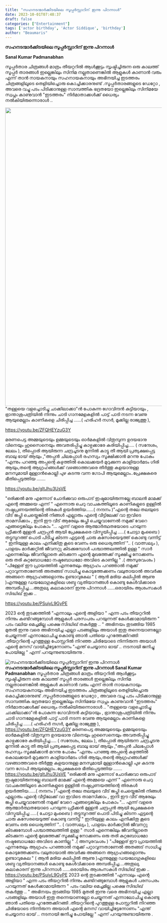 ```yaml
---
title: "സഹനടന്മാർക്കിടയിലെ സൂപ്പർസ്റ്റാറിന് ഇന്നു പിറന്നാൾ"
date: 2023-10-01T07:48:37
draft: false
categories: ["Entertainment"]
tags: ['actor birthday', 'Actor Siddique', 'birthday']
author: "Beaumaris"
---
```


<strong>സഹനടന്മാർക്കിടയിലെ സൂപ്പർസ്റ്റാറിന് ഇന്നു പിറന്നാൾ</strong>

<strong>Sanal Kumar Padmanabhan </strong>

സൂപ്പർതാര ചിത്രങ്ങൾ മാത്രം തീയറ്ററിൽ ആൾക്കൂട്ടം സൃഷ്ടിച്ചിരുന്ന ഒരു കാലത്ത് സൂപ്പർ താരങ്ങൾ ഇല്ലെങ്കിലും സിനിമ നല്ലതാണെങ്കിൽ ആളുകൾ കാണാൻ വരും എന്ന് താൻ നായകനായും സഹനായകനായും അഭിനയിച്ച ഇടത്തരം ചിത്രങ്ങളിലൂടെ തെളിയിച്ചൊരു കൊച്ചിക്കാരനുണ്ട് .സൂപ്പർതാരങ്ങളുടെ ഡേറ്റോ , അവരെ വച്ചു പടം പിടിക്കാനുള്ള സാമ്പത്തിക ഭദ്രതയോ ഇല്ലെങ്കിലും സിനിമയേ സ്വപ്നം കാണുവാൻ "ഇടത്തരം" നിർമാതാക്കൾക്ക് ധൈര്യം നൽകിയിരുന്നൊരാൾ ..

<img class="size-full wp-image-422959 aligncenter" src="https://cdn.boolokam.com/articles/2023/10/wff-1.webp" alt="" width="1280" height="960" />"തള്ളയെ വളച്ചൊടിച്ചു ചാക്കിലാക്കാ"ൻ പോകുന്ന ഗോവിന്ദൻ കുട്ടിയായും , ഭ്രാന്താശുപത്രിയിൽ നിന്നും ചാടി ഗാനമേളകളിൽ പാട്ട് പാടി നടന്ന വേണു ആയുമെല്ലാം കാണികളെ ചിരിപ്പിച്ച ......( ഹരിഹർ നഗർ, മൂക്കില്ല രാജ്യത്തു ),

https://youtu.be/ZFQHEYzuG3Y

മരണപെട്ട അമ്മയുടെയും ഉമ്മയുടെയും ഓർമകളിൽ വിതുമ്പുന്ന ഉദയഭാനു വിനെയും ഹുസൈനെയും അവതരിപ്പിച്ചു കാഴ്ചക്കാരേ കരിയിപ്പിച്ച..... ( സന്ദേശം, ലേലം ), തീപ്പൊരി ആയിരുന്ന ചന്ദ്രചൂടനു മുന്നിൽ കാട്ടു തീ ആയി പ്രത്യക്ഷപ്പെട്ട ബാലു ഭായ് ആയും ,"അപ്പൻ ചിലപ്പോൾ രഹസ്യം സൂക്ഷിക്കാൻ മറന്നു പോകും "എന്നും പറഞ്ഞു അപ്പന്റെ കഴുത്തിൽ കൊലക്കയർ മുറുക്കുന്ന കാളിയാർമടം ഗിരി ആയും,തന്റെ ആഗ്രഹങ്ങൾക്ക് വഴങ്ങാത്തവരെ തീർത്തു കളയാനുള്ള മനസുമായി മുള്ളാൻകൊല്ലി പുഴ കടന്നു വന്ന ഗോപി ആയുമെല്ലാം..പ്രേക്ഷകരെ ഭീതിപ്പെടുത്തിയ .......

https://youtu.be/gItJhu3UsVE

"ഒരിക്കൽ മനു എന്നോട് ചോദിക്കുവാ ഒരുപാട് ഇഷ്ടമായിരുന്നല്ലേ ബാലൻ മാമക്ക് എന്റെ അമ്മയെ എന്ന് " എന്നൊരു ചെറു വാചകത്തിലൂടെ കാണികളുടെ ഉള്ളിൽ നഷ്ടപ്രണയത്തിന്റെ തിരകൾ ഉയർത്തിയ......( നന്ദനം )"എന്റെ തലേ തലയുടെ വീട് ജപ്തി ചെയ്തെങ്കിൽ നിങ്ങൾ എല്ലാരും എന്റെ വീട്ടിലേക്ക് വാ ഇവിടെ താമസിക്കാം , ഇനി ഈ വീട് ആരേലും ജപ്തി ചെയ്യുവാണേൽ നമുക്ക് വേറെ എങ്ങട്ടെങ്കിലും പോകാം "... എന്ന് വളരെ ആത്മാർത്ഥതയോടെ പറയുന്ന ഫ്രീക്കൻ മുള്ളൻ ചന്ദ്രപ്പൻ ആയി പ്രേക്ഷകരെ വിസ്മയിപ്പിച്ച .....( ചോട്ടാ മുംബൈ ) തട്ടുമ്പുറത്ത്‌ പൊടി പിടിച്ചു കിടന്ന ഏട്ടന്റെ ചാരു കസേരയെടുത്ത് കൊണ്ടു വന്നിട്ട് " ഇനിയുള്ള കാലം എനിക്കിതു കൂടെ വേണം ഒരു ധൈര്യത്തിന് ".. ( വാത്സല്യം ), പാളയം മാർക്കറ്റിൽ ജീവനറ്റു കിടക്കുമ്പോൾ പശ്ചാത്തലത്തിൽ ഉള്ള " സാർ എന്നെങ്കിലും ജീവനില്ലാതെ കിടക്കുന്ന എന്റെ മുഖത്തേക്ക് സൂക്ഷിച്ചു നോക്കണം ഒരു തരി കുറ്റബോധമോ നഷ്ടബോധമോ അവിടെ കാണില്ല " .( അസുരവംശം )
"പിള്ളേര് ഈ പ്രായത്തിൽ എന്നതേലും ആഗ്രഹം പറഞ്ഞാൽ നമുക്ക് പറ്റാവുന്നതാണേൽ അതങ്ങട് സാധിച്ചു കൊടുത്തേക്കണം വലുതായാൽ അവർക്കു അങ്ങനെ ആഗ്രഹങ്ങളൊന്നും ഉണ്ടാവുകേല " ( ആൻ മരിയ കലിപ്പിൽ ആണു )എന്നുമുള്ള ഡയലോഗുകളിലെ ശബ്ദ വ്യതിയാനങ്ങൾ കൊണ്ടു കേൾവിക്കാരെ അമ്പരിപ്പിച്ച....അതുല്യ കലാകാരന് ഇന്നു പിറന്നാൾ ......ഒരായിരം ആശംസകൾ സിദ്ധിഖ് ഇക്ക ..

https://youtu.be/PSuiyL9GyPE

2023 ന്റെ തുടക്കത്തിൽ "എന്നാലും എന്റെ അളിയാ " എന്ന പടം തീയറ്ററിൽ നിന്നും കണ്ടിറങ്ങുമ്പോൾ ആളുകൾ പരസപരം പറയുന്നത് കേൾക്കാമായിരുന്ന " പടം വലിയ മെച്ചമില്ല പക്ഷെ സിദ്ധിഖ് തകർത്തു .. "
അഭിനയം തുടങ്ങിയ 1985 മുതൽ ഇന്നു വരെ അഭിനയിച്ച എല്ലാ പടങ്ങളിലും അയാൾ ഇതു തന്നെയാണല്ലോ ചെയ്യുന്നത് എന്നാലോചിച്ചു കൊണ്ടു ഞാൻ പതിയെ പുറത്തേക്കിറങ്ങി .തീയറ്ററിന്റെ പുറത്തുള്ള പോസ്റ്ററിൽ നിറഞ്ഞ ചിരിയോടെ നിന്നിരുന്ന അയാൾ എന്റെ മനസ് വായിച്ചിട്ടേന്നോണം "എന്ത് ചെയ്യാനാ ഭായ് .. നടനായി ജനിച്ചു പോയില്ലേ " എന്ന് പറയുന്നുണ്ടായിരുന്നു .


![സഹനടന്മാർക്കിടയിലെ സൂപ്പർസ്റ്റാറിന് ഇന്നു പിറന്നാൾ](https://cdn.boolokam.com/articles/2023/10/wff-1.webp)**സഹനടന്മാർക്കിടയിലെ സൂപ്പർസ്റ്റാറിന് ഇന്നു പിറന്നാൾ** **Sanal Kumar Padmanabhan** സൂപ്പർതാര ചിത്രങ്ങൾ മാത്രം തീയറ്ററിൽ ആൾക്കൂട്ടം സൃഷ്ടിച്ചിരുന്ന ഒരു കാലത്ത് സൂപ്പർ താരങ്ങൾ ഇല്ലെങ്കിലും സിനിമ നല്ലതാണെങ്കിൽ ആളുകൾ കാണാൻ വരും എന്ന് താൻ നായകനായും സഹനായകനായും അഭിനയിച്ച ഇടത്തരം ചിത്രങ്ങളിലൂടെ തെളിയിച്ചൊരു കൊച്ചിക്കാരനുണ്ട് .സൂപ്പർതാരങ്ങളുടെ ഡേറ്റോ , അവരെ വച്ചു പടം പിടിക്കാനുള്ള സാമ്പത്തിക ഭദ്രതയോ ഇല്ലെങ്കിലും സിനിമയേ സ്വപ്നം കാണുവാൻ "ഇടത്തരം" നിർമാതാക്കൾക്ക് ധൈര്യം നൽകിയിരുന്നൊരാൾ .. "തള്ളയെ വളച്ചൊടിച്ചു ചാക്കിലാക്കാ"ൻ പോകുന്ന ഗോവിന്ദൻ കുട്ടിയായും , ഭ്രാന്താശുപത്രിയിൽ നിന്നും ചാടി ഗാനമേളകളിൽ പാട്ട് പാടി നടന്ന വേണു ആയുമെല്ലാം കാണികളെ ചിരിപ്പിച്ച ......( ഹരിഹർ നഗർ, മൂക്കില്ല രാജ്യത്തു ), https://youtu.be/ZFQHEYzuG3Y മരണപെട്ട അമ്മയുടെയും ഉമ്മയുടെയും ഓർമകളിൽ വിതുമ്പുന്ന ഉദയഭാനു വിനെയും ഹുസൈനെയും അവതരിപ്പിച്ചു കാഴ്ചക്കാരേ കരിയിപ്പിച്ച..... ( സന്ദേശം, ലേലം ), തീപ്പൊരി ആയിരുന്ന ചന്ദ്രചൂടനു മുന്നിൽ കാട്ടു തീ ആയി പ്രത്യക്ഷപ്പെട്ട ബാലു ഭായ് ആയും ,"അപ്പൻ ചിലപ്പോൾ രഹസ്യം സൂക്ഷിക്കാൻ മറന്നു പോകും "എന്നും പറഞ്ഞു അപ്പന്റെ കഴുത്തിൽ കൊലക്കയർ മുറുക്കുന്ന കാളിയാർമടം ഗിരി ആയും,തന്റെ ആഗ്രഹങ്ങൾക്ക് വഴങ്ങാത്തവരെ തീർത്തു കളയാനുള്ള മനസുമായി മുള്ളാൻകൊല്ലി പുഴ കടന്നു വന്ന ഗോപി ആയുമെല്ലാം..പ്രേക്ഷകരെ ഭീതിപ്പെടുത്തിയ ....... https://youtu.be/gItJhu3UsVE "ഒരിക്കൽ മനു എന്നോട് ചോദിക്കുവാ ഒരുപാട് ഇഷ്ടമായിരുന്നല്ലേ ബാലൻ മാമക്ക് എന്റെ അമ്മയെ എന്ന് " എന്നൊരു ചെറു വാചകത്തിലൂടെ കാണികളുടെ ഉള്ളിൽ നഷ്ടപ്രണയത്തിന്റെ തിരകൾ ഉയർത്തിയ......( നന്ദനം )"എന്റെ തലേ തലയുടെ വീട് ജപ്തി ചെയ്തെങ്കിൽ നിങ്ങൾ എല്ലാരും എന്റെ വീട്ടിലേക്ക് വാ ഇവിടെ താമസിക്കാം , ഇനി ഈ വീട് ആരേലും ജപ്തി ചെയ്യുവാണേൽ നമുക്ക് വേറെ എങ്ങട്ടെങ്കിലും പോകാം "... എന്ന് വളരെ ആത്മാർത്ഥതയോടെ പറയുന്ന ഫ്രീക്കൻ മുള്ളൻ ചന്ദ്രപ്പൻ ആയി പ്രേക്ഷകരെ വിസ്മയിപ്പിച്ച .....( ചോട്ടാ മുംബൈ ) തട്ടുമ്പുറത്ത്‌ പൊടി പിടിച്ചു കിടന്ന ഏട്ടന്റെ ചാരു കസേരയെടുത്ത് കൊണ്ടു വന്നിട്ട് " ഇനിയുള്ള കാലം എനിക്കിതു കൂടെ വേണം ഒരു ധൈര്യത്തിന് ".. ( വാത്സല്യം ), പാളയം മാർക്കറ്റിൽ ജീവനറ്റു കിടക്കുമ്പോൾ പശ്ചാത്തലത്തിൽ ഉള്ള " സാർ എന്നെങ്കിലും ജീവനില്ലാതെ കിടക്കുന്ന എന്റെ മുഖത്തേക്ക് സൂക്ഷിച്ചു നോക്കണം ഒരു തരി കുറ്റബോധമോ നഷ്ടബോധമോ അവിടെ കാണില്ല " .( അസുരവംശം ) "പിള്ളേര് ഈ പ്രായത്തിൽ എന്നതേലും ആഗ്രഹം പറഞ്ഞാൽ നമുക്ക് പറ്റാവുന്നതാണേൽ അതങ്ങട് സാധിച്ചു കൊടുത്തേക്കണം വലുതായാൽ അവർക്കു അങ്ങനെ ആഗ്രഹങ്ങളൊന്നും ഉണ്ടാവുകേല " ( ആൻ മരിയ കലിപ്പിൽ ആണു )എന്നുമുള്ള ഡയലോഗുകളിലെ ശബ്ദ വ്യതിയാനങ്ങൾ കൊണ്ടു കേൾവിക്കാരെ അമ്പരിപ്പിച്ച....അതുല്യ കലാകാരന് ഇന്നു പിറന്നാൾ ......ഒരായിരം ആശംസകൾ സിദ്ധിഖ് ഇക്ക .. https://youtu.be/PSuiyL9GyPE 2023 ന്റെ തുടക്കത്തിൽ "എന്നാലും എന്റെ അളിയാ " എന്ന പടം തീയറ്ററിൽ നിന്നും കണ്ടിറങ്ങുമ്പോൾ ആളുകൾ പരസപരം പറയുന്നത് കേൾക്കാമായിരുന്ന " പടം വലിയ മെച്ചമില്ല പക്ഷെ സിദ്ധിഖ് തകർത്തു .. " അഭിനയം തുടങ്ങിയ 1985 മുതൽ ഇന്നു വരെ അഭിനയിച്ച എല്ലാ പടങ്ങളിലും അയാൾ ഇതു തന്നെയാണല്ലോ ചെയ്യുന്നത് എന്നാലോചിച്ചു കൊണ്ടു ഞാൻ പതിയെ പുറത്തേക്കിറങ്ങി .തീയറ്ററിന്റെ പുറത്തുള്ള പോസ്റ്ററിൽ നിറഞ്ഞ ചിരിയോടെ നിന്നിരുന്ന അയാൾ എന്റെ മനസ് വായിച്ചിട്ടേന്നോണം "എന്ത് ചെയ്യാനാ ഭായ് .. നടനായി ജനിച്ചു പോയില്ലേ " എന്ന് പറയുന്നുണ്ടായിരുന്നു .
